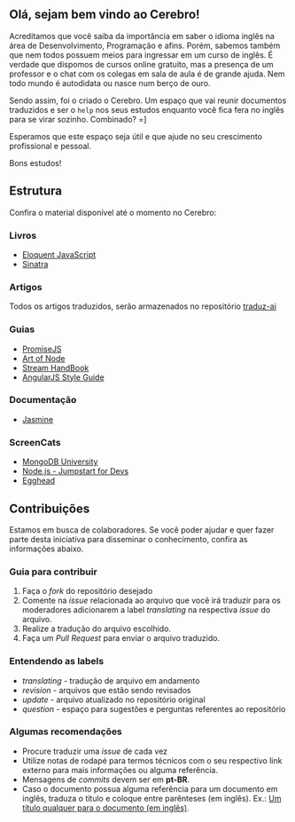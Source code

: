 ## Olá, sejam bem vindo ao Cerebro!

Acreditamos que você saiba da importância em saber o idioma inglês na área de Desenvolvimento, Programação e afins. Porém, sabemos também que nem todos possuem meios para ingressar em um curso de inglês. É verdade que dispomos de cursos online gratuito, mas a presença de um professor e o chat com os colegas em sala de aula é de grande ajuda. Nem todo mundo é autodidata ou nasce num berço de ouro.

Sendo assim, foi o criado o Cerebro. Um espaço que vai reunir documentos traduzidos e ser o `help` nos seus estudos enquanto você fica fera no inglês para se virar sozinho. Combinado? =]

Esperamos que este espaço seja útil e que ajude no seu crescimento profissional e pessoal.

Bons estudos!

## Estrutura

Confira o material disponível até o momento no Cerebro:

### Livros
- [Eloquent JavaScript](https://github.com/cerebrobr/eloquente-javascript)
- [Sinatra](https://github.com/cerebrobr/sinatra-book)

### Artigos
Todos os artigos traduzidos, serão armazenados no repositório [traduz-ai](https://github.com/cerebrobr/traduz-ai)

### Guias
- [PromiseJS](https://github.com/cerebrobr/promiseJS.br)
- [Art of Node](https://github.com/cerebrobr/art-of-node/blob/master/readme.pt-br.md)
- [Stream HandBook](https://github.com/cerebrobr/stream-handbook)
- [AngularJS Style Guide](https://github.com/cerebrobr/angularjs-style-guide/blob/master/README-pt-br.md)

### Documentação
- [Jasmine](https://github.com/cerebrobr/jasmine-br-docs)

### ScreenCats
- [MongoDB University](https://github.com/cerebrobr/mongodb-university-brasil)
- [Node.js - Jumpstart for Devs](https://github.com/cerebrobr/nodejs-jumpstart-for-devs-legendasPTBR)
- [Egghead](https://github.com/cerebrobr/egghead.br)


## Contribuições

Estamos em busca de colaboradores. Se você poder ajudar e quer fazer parte desta iniciativa para disseminar o conhecimento, confira as informações abaixo.

### Guia para contribuir

1. Faça o *fork* do repositório desejado
2. Comente na *issue* relacionada ao arquivo que você irá traduzir para os moderadores adicionarem a label *translating* na respectiva *issue* do arquivo.
3. Realize a tradução do arquivo escolhido.
5. Faça um *Pull Request* para enviar o arquivo traduzido.


### Entendendo as labels

- *translating* - tradução de arquivo em andamento
- *revision*    - arquivos que estão sendo revisados
- *update*      - arquivo atualizado no repositório original
- *question*    - espaço para sugestões e perguntas referentes ao repositório


### Algumas recomendações

- Procure traduzir uma *issue* de cada vez
- Utilize notas de rodapé para termos técnicos com o seu respectivo link externo para mais informações ou alguma referência.
- Mensagens de *commits* devem ser em **pt-BR**.
- Caso o documento possua alguma referência para um documento em inglês, traduza o título e coloque entre parênteses (em inglês). Ex.: [Um título qualquer para o documento (em inglês)](http://www.linkparaodocumento.com).
